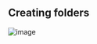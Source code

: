 ## Creating folders
![image](https://github.com/Dharanidharan01/Advanced_App_Dev/assets/110535314/595d8b84-5243-42d5-911d-9e76ce967db9)
